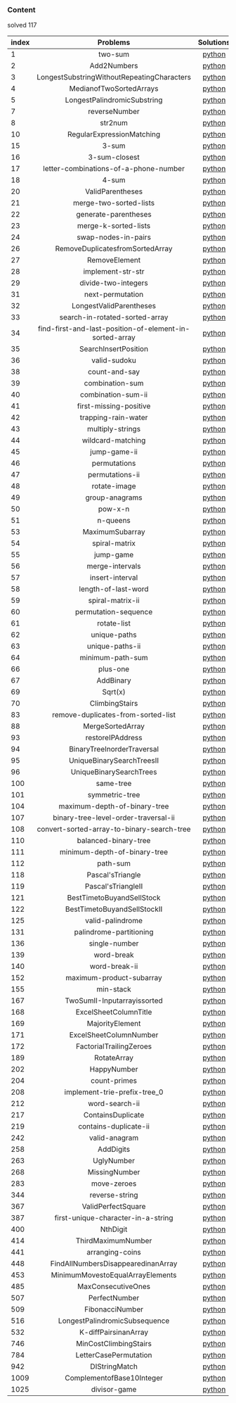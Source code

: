 ### Content 
solved 117

index|Problems|Solutions
--|:--:|:--:
1|two-sum|[python](1.two-sum.py)
2|Add2Numbers|[python](2.Add2Numbers.py)
3|LongestSubstringWithoutRepeatingCharacters|[python](3.LongestSubstringWithoutRepeatingCharacters.py)
4|MedianofTwoSortedArrays|[python](4.MedianofTwoSortedArrays.py)
5|LongestPalindromicSubstring|[python](5.LongestPalindromicSubstring.py)
7|reverseNumber|[python](7.reverseNumber.py)
8|str2num|[python](8.str2num.py)
10|RegularExpressionMatching|[python](10.RegularExpressionMatching.py)
15|3-sum|[python](15.3-sum.py)
16|3-sum-closest|[python](16.3-sum-closest.py)
17|letter-combinations-of-a-phone-number|[python](17.letter-combinations-of-a-phone-number.py)
18|4-sum|[python](18.4-sum.py)
20|ValidParentheses|[python](20.ValidParentheses.py)
21|merge-two-sorted-lists|[python](21.merge-two-sorted-lists.py)
22|generate-parentheses|[python](22.generate-parentheses.py)
23|merge-k-sorted-lists|[python](23.merge-k-sorted-lists.py)
24|swap-nodes-in-pairs|[python](24.swap-nodes-in-pairs.py)
26|RemoveDuplicatesfromSortedArray|[python](26.RemoveDuplicatesfromSortedArray.py)
27|RemoveElement|[python](27.RemoveElement.py)
28|implement-str-str|[python](28.implement-str-str.py)
29|divide-two-integers|[python](29.divide-two-integers.py)
31|next-permutation|[python](31.next-permutation.py)
32|LongestValidParentheses|[python](32.LongestValidParentheses.py)
33|search-in-rotated-sorted-array|[python](33.search-in-rotated-sorted-array.py)
34|find-first-and-last-position-of-element-in-sorted-array|[python](34.find-first-and-last-position-of-element-in-sorted-array.py)
35|SearchInsertPosition|[python](35.SearchInsertPosition.py)
36|valid-sudoku|[python](36.valid-sudoku.py)
38|count-and-say|[python](38.count-and-say.py)
39|combination-sum|[python](39.combination-sum.py)
40|combination-sum-ii|[python](40.combination-sum-ii.py)
41|first-missing-positive|[python](41.first-missing-positive.py)
42|trapping-rain-water|[python](42.trapping-rain-water.py)
43|multiply-strings|[python](43.multiply-strings.py)
44|wildcard-matching|[python](44.wildcard-matching.py)
45|jump-game-ii|[python](45.jump-game-ii.py)
46|permutations|[python](46.permutations.py)
47|permutations-ii|[python](47.permutations-ii.py)
48|rotate-image|[python](48.rotate-image.py)
49|group-anagrams|[python](49.group-anagrams.py)
50|pow-x-n|[python](50.pow-x-n.py)
51|n-queens|[python](51.n-queens.py)
53|MaximumSubarray|[python](53.MaximumSubarray.py)
54|spiral-matrix|[python](54.spiral-matrix.py)
55|jump-game|[python](55.jump-game.py)
56|merge-intervals|[python](56.merge-intervals.py)
57|insert-interval|[python](57.insert-interval.py)
58|length-of-last-word|[python](58.length-of-last-word.py)
59|spiral-matrix-ii|[python](59.spiral-matrix-ii.py)
60|permutation-sequence|[python](60.permutation-sequence.py)
61|rotate-list|[python](61.rotate-list.py)
62|unique-paths|[python](62.unique-paths.py)
63|unique-paths-ii|[python](63.unique-paths-ii.py)
64|minimum-path-sum|[python](64.minimum-path-sum.py)
66|plus-one|[python](66.plus-one.py)
67|AddBinary|[python](67.AddBinary.py)
69|Sqrt(x)|[python](69.Sqrt(x).py)
70|ClimbingStairs|[python](70.ClimbingStairs.py)
83|remove-duplicates-from-sorted-list|[python](83.remove-duplicates-from-sorted-list.py)
88|MergeSortedArray|[python](88.MergeSortedArray.py)
93|restoreIPAddress|[python](93.restoreIPAddress.py)
94|BinaryTreeInorderTraversal|[python](94.BinaryTreeInorderTraversal.py)
95|UniqueBinarySearchTreesII|[python](95.UniqueBinarySearchTreesII.py)
96|UniqueBinarySearchTrees|[python](96.UniqueBinarySearchTrees.py)
100|same-tree|[python](100.same-tree.py)
101|symmetric-tree|[python](101.symmetric-tree.py)
104|maximum-depth-of-binary-tree|[python](104.maximum-depth-of-binary-tree.py)
107|binary-tree-level-order-traversal-ii|[python](107.binary-tree-level-order-traversal-ii.py)
108|convert-sorted-array-to-binary-search-tree|[python](108.convert-sorted-array-to-binary-search-tree.py)
110|balanced-binary-tree|[python](110.balanced-binary-tree.py)
111|minimum-depth-of-binary-tree|[python](111.minimum-depth-of-binary-tree.py)
112|path-sum|[python](112.path-sum.py)
118|Pascal'sTriangle|[python](118.Pascal'sTriangle.py)
119|Pascal'sTriangleII|[python](119.Pascal'sTriangleII.py)
121|BestTimetoBuyandSellStock|[python](121.BestTimetoBuyandSellStock.py)
122|BestTimetoBuyandSellStockII|[python](122.BestTimetoBuyandSellStockII.py)
125|valid-palindrome|[python](125.valid-palindrome.py)
131|palindrome-partitioning|[python](131.palindrome-partitioning.py)
136|single-number|[python](136.single-number.py)
139|word-break|[python](139.word-break.py)
140|word-break-ii|[python](140.word-break-ii.py)
152|maximum-product-subarray|[python](152.maximum-product-subarray.py)
155|min-stack|[python](155.min-stack.py)
167|TwoSumII-Inputarrayissorted|[python](167.TwoSumII-Inputarrayissorted.py)
168|ExcelSheetColumnTitle|[python](168.ExcelSheetColumnTitle.py)
169|MajorityElement|[python](169.MajorityElement.py)
171|ExcelSheetColumnNumber|[python](171.ExcelSheetColumnNumber.py)
172|FactorialTrailingZeroes|[python](172.FactorialTrailingZeroes.py)
189|RotateArray|[python](189.RotateArray.py)
202|HappyNumber|[python](202.HappyNumber.py)
204|count-primes|[python](204.count-primes.py)
208|implement-trie-prefix-tree_0|[python](208.implement-trie-prefix-tree_0.py)
212|word-search-ii|[python](212.word-search-ii.py)
217|ContainsDuplicate|[python](217.ContainsDuplicate.py)
219|contains-duplicate-ii|[python](219.contains-duplicate-ii.py)
242|valid-anagram|[python](242.valid-anagram.py)
258|AddDigits|[python](258.AddDigits.py)
263|UglyNumber|[python](263.UglyNumber.py)
268|MissingNumber|[python](268.MissingNumber.py)
283|move-zeroes|[python](283.move-zeroes.py)
344|reverse-string|[python](344.reverse-string.py)
367|ValidPerfectSquare|[python](367.ValidPerfectSquare.py)
387|first-unique-character-in-a-string|[python](387.first-unique-character-in-a-string.py)
400|NthDigit|[python](400.NthDigit.py)
414|ThirdMaximumNumber|[python](414.ThirdMaximumNumber.py)
441|arranging-coins|[python](441.arranging-coins.py)
448|FindAllNumbersDisappearedinanArray|[python](448.FindAllNumbersDisappearedinanArray.py)
453|MinimumMovestoEqualArrayElements|[python](453.MinimumMovestoEqualArrayElements.py)
485|MaxConsecutiveOnes|[python](485.MaxConsecutiveOnes.py)
507|PerfectNumber|[python](507.PerfectNumber.py)
509|FibonacciNumber|[python](509.FibonacciNumber.py)
516|LongestPalindromicSubsequence|[python](516.LongestPalindromicSubsequence.py)
532|K-diffPairsinanArray|[python](532.K-diffPairsinanArray.py)
746|MinCostClimbingStairs|[python](746.MinCostClimbingStairs.py)
784|LetterCasePermutation|[python](784.LetterCasePermutation.py)
942|DIStringMatch|[python](942.DIStringMatch.py)
1009|ComplementofBase10Integer|[python](1009.ComplementofBase10Integer.py)
1025|divisor-game|[python](1025.divisor-game.py)
